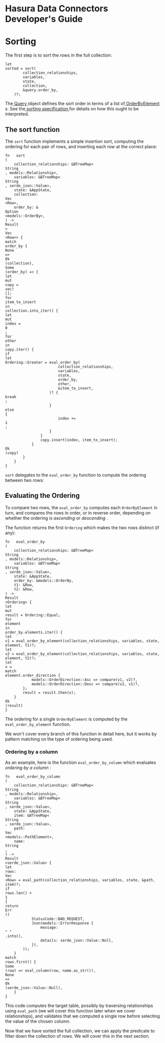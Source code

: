 # Hasura Data Connectors Developer's Guide

# Sorting

The first step is to sort the rows in the full collection:

```
let
sorted = sort(
        collection_relationships,
        variables,
        state,
        collection,
        &query.order_by,
    )?;
```

The[ Query ](../../../reference/types.html#query)object defines the sort order in terms of a list of[ OrderByElement ](../../../reference/types.html#orderbyelement)s. See the[ sorting specification ](../../../specification/queries/sorting.html)for details on how this ought to be interpreted.

## The sort function

The `sort` function implements a simple insertion sort, computing the ordering for each pair of rows, and inserting each row at the correct place:

```
fn   sort
(
    collection_relationships: &BTreeMap<
String
, models::Relationship>,
    variables: &BTreeMap<
String
, serde_json::Value>,
    state: &AppState,
    collection:
Vec
<Row>,
    order_by: &
Option
<models::OrderBy>,
) ->
Result
<
Vec
<Row>> {
match
order_by {
None
=>
Ok
(collection),
Some
(order_by) => {
let
mut
copy =
vec!
[];
for
item_to_insert
in
collection.into_iter() {
let
mut
index =
0
;
for
other
in
copy.iter() {
if
let
Ordering::Greater = eval_order_by(
                        collection_relationships,
                        variables,
                        state,
                        order_by,
                        other,
                        &item_to_insert,
                    )? {
break
;
                    }
else
{
                        index +=
1
;
                    }
                }
                copy.insert(index, item_to_insert);
            }
Ok
(copy)
        }
    }
}
```

 `sort` delegates to the `eval_order_by` function to compute the ordering between two rows:

## Evaluating the Ordering

To compare two rows, the `eval_order_by` computes each `OrderByElement` in turn, and compares the rows in order, or in reverse order, depending on whether the ordering is *ascending* or *descending* .

The function returns the first `Ordering` which makes the two rows distinct (if any):

```
fn   eval_order_by
(
    collection_relationships: &BTreeMap<
String
, models::Relationship>,
    variables: &BTreeMap<
String
, serde_json::Value>,
    state: &AppState,
    order_by: &models::OrderBy,
    t1: &Row,
    t2: &Row,
) ->
Result
<Ordering> {
let
mut
result = Ordering::Equal;
for
element
in
order_by.elements.iter() {
let
v1 = eval_order_by_element(collection_relationships, variables, state, element, t1)?;
let
v2 = eval_order_by_element(collection_relationships, variables, state, element, t2)?;
let
x =
match
element.order_direction {
            models::OrderDirection::Asc => compare(v1, v2)?,
            models::OrderDirection::Desc => compare(v2, v1)?,
        };
        result = result.then(x);
    }
Ok
(result)
}
```

The ordering for a single `OrderByElement` is computed by the `eval_order_by_element` function.

We won't cover every branch of this function in detail here, but it works by pattern matching on the type of ordering being used.

### Ordering by a column

As an example, here is the function `eval_order_by_column` which evaluates *ordering by a column* :

```
fn   eval_order_by_column
(
    collection_relationships: &BTreeMap<
String
, models::Relationship>,
    variables: &BTreeMap<
String
, serde_json::Value>,
    state: &AppState,
    item: &BTreeMap<
String
, serde_json::Value>,
    path:
Vec
<models::PathElement>,
    name:
String
,
) ->
Result
<serde_json::Value> {
let
rows:
Vec
<Row> = eval_path(collection_relationships, variables, state, &path, item)?;
if
rows.len() >
1
{
return
Err
((
            StatusCode::BAD_REQUEST,
            Json(models::ErrorResponse {
                message:
" "
.into(),
                details: serde_json::Value::Null,
            }),
        ));
    }
match
rows.first() {
Some
(row) => eval_column(row, name.as_str()),
None
=>
Ok
(serde_json::Value::Null),
    }
}
```

This code computes the target table, possibly by traversing relationships using `eval_path` (we will cover this function later when we cover relationships), and validates that we computed a single row before selecting the value of the chosen column.

Now that we have sorted the full collection, we can apply the predicate to filter down the collection of rows. We will cover this in the next section.